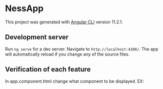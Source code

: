 
# NessApp

This project was generated with [Angular CLI](https://github.com/angular/angular-cli) version 11.2.1.

## Development server

Run `ng serve` for a dev server. Navigate to `http://localhost:4200/`. The app will automatically reload if you change any of the source files.

## Verification of each feature
In app.component.html change what component to be displayed. 
EX: <app-classes></app-classes>
